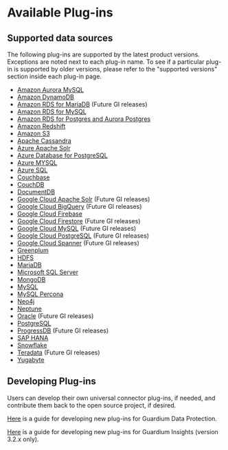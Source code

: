 # Available Plug-ins

## Supported data sources
The following plug-ins are supported by the latest product versions. Exceptions are noted next to each plug-in name.
To see if a particular plug-in is supported by older versions, please refer to the "supported versions" section inside each plug-in page.

* [Amazon Aurora MySQL](../filter-plugin/logstash-filter-aurora-mysql-guardium/README.md)
* [Amazon DynamoDB](../filter-plugin/logstash-filter-dynamodb-guardium/README.md)
* [Amazon RDS for MariaDB](../filter-plugin/logstash-filter-mariadb-aws-guardium/README.md) (Future GI releases)
* [Amazon RDS for MySQL](../filter-plugin/logstash-filter-mysql-aws-guardium/README.md)
* [Amazon RDS for Postgres and Aurora Postgres](../filter-plugin/logstash-filter-postgres-guardium/README.md)
* [Amazon Redshift](../filter-plugin/logstash-filter-redshift-aws-guardium/README.md)
* [Amazon S3](../filter-plugin/logstash-filter-s3-guardium/README.md)
* [Apache Cassandra](../filter-plugin/logstash-filter-cassandra-guardium/README.md)
* [Azure Apache Solr](../filter-plugin/logstash-filter-azure-apachesolr-guardium/README.md)
* [Azure Database for PostgreSQL](../filter-plugin/logstash-filter-azure-postgresql-guardium/README.md)
* [Azure MYSQL](../filter-plugin/logstash-filter-mysql-azure-guardium/README.md)
* [Azure SQL](../filter-plugin/logstash-filter-azure-sql-guardium/README.md)
* [Couchbase](../filter-plugin/logstash-filter-couchbasedb-guardium/README.md)
* [CouchDB](../filter-plugin/logstash-filter-couchdb-guardium/README.md)
* [DocumentDB](../filter-plugin/logstash-filter-documentdb-aws-guardium/README.md)
* [Google Cloud Apache Solr](../filter-plugin/logstash-filter-pubsub-apachesolr-guardium/README.md) (Future GI releases)
* [Google Cloud BigQuery](../filter-plugin/logstash-filter-pubsub-bigquery-guardium/README.md) (Future GI releases)
* [Google Cloud Firebase](../filter-plugin/logstash-filter-pubsub-firebase-realtime-guardium/README.md) 
* [Google Cloud Firestore](../filter-plugin/logstash-filter-pubsub-firestore-guardium/README.md) (Future GI releases)
* [Google Cloud MySQL](../filter-plugin/logstash-filter-pubsub-mysql-guardium/README.md) (Future GI releases)
* [Google Cloud PostgreSQL](../filter-plugin/logstash-filter-pubsub-postgresql-guardium/README.md) (Future GI releases)
* [Google Cloud Spanner](../filter-plugin/logstash-filter-pubsub-spanner-guardium/README.md) (Future GI releases)
* [Greenplum](../filter-plugin/logstash-filter-onPremGreenplumdb-guardium/README.md)
* [HDFS](../filter-plugin/logstash-filter-hdfs-guardium/README.md)
* [MariaDB](../filter-plugin/logstash-filter-mariadb-guardium/README.md)
* [Microsoft SQL Server](../filter-plugin/logstash-filter-mssql-guardium/README.md)
* [MongoDB](../filter-plugin/logstash-filter-mongodb-guardium/README.md)
* [MySQL](../filter-plugin/logstash-filter-mysql-guardium/README.md)
* [MySQL Percona](../filter-plugin/logstash-filter-mysql-percona-guardium/README.md)
* [Neo4j](../filter-plugin/logstash-filter-neo4j-guardium/README.md)
* [Neptune](../filter-plugin/logstash-filter-neptune-aws-guardium/README.md)
* [Oracle](../filter-plugin/logstash-filter-oua-guardium/README.md) (Future GI releases)
* [PostgreSQL](../filter-plugin/logstash-filter-onPremPostgres-guardium/README.md)
* [ProgressDB](../filter-plugin/logstash-filter-progressdb-guardium/README.md) (Future GI releases)
* [SAP HANA](../filter-plugin/logstash-filter-saphana-guardium/README.md)
* [Snowflake](../filter-plugin/logstash-filter-snowflake-guardium/README.md)
* [Teradata](../filter-plugin/logstash-filter-teradatadb-guardium/README.md) (Future GI releases)
* [Yugabyte](../filter-plugin/logstash-filter-yugabyte-guardium/README.md)

## Developing Plug-ins
Users can develop their own universal connector plug-ins, if needed, and contribute them back to the open source project, if desired.

[Here](../docs/Guardium%20Data%20Protection/developing_plugins_gdp.md) is a guide for developing new plug-ins for Guardium Data Protection.

[Here](../docs/Guardium%20Insights/3.2.x/developing_plugins_gi.md) is a guide for developing new plug-ins for Guardium Insights (version 3.2.x only).
